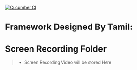 


[![Cucumber CI](https://github.com/Damm999/CucumberBDD/actions/workflows/CI.yml/badge.svg)](https://github.com/Damm999/CucumberBDD/actions/workflows/CI.yml)

# Framework Designed By Tamil: 

# Screen Recording Folder
> * Screen Recording Video will be stored Here

